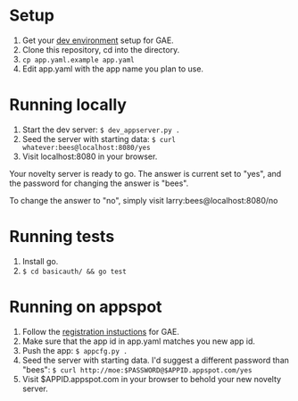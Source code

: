 Setup
===

1. Get your [dev environment](https://developers.google.com/appengine/docs/go/gettingstarted/devenvironment) setup for GAE.
2. Clone this repository, cd into the directory.
3. ```cp app.yaml.example app.yaml```
4. Edit app.yaml with the app name you plan to use.

Running locally
===

1. Start the dev server: ```$ dev_appserver.py .```
2. Seed the server with starting data:
```$ curl whatever:bees@localhost:8080/yes```
3. Visit localhost:8080 in your browser.

Your novelty server is ready to go. The answer is current set to "yes", and the
password for changing the answer is "bees".

To change the answer to "no", simply visit larry:bees@localhost:8080/no

Running tests
===

1. Install go.
2. ```$ cd basicauth/ && go test```

Running on appspot
===

1. Follow the [registration instuctions](https://developers.google.com/appengine/docs/go/gettingstarted/uploading) for GAE.
2. Make sure that the app id in app.yaml matches you new app id.
3. Push the app: ```$ appcfg.py .```
4. Seed the server with starting data. I'd suggest a different password than
"bees": ```$ curl http://moe:$PASSWORD@$APPID.appspot.com/yes```
5. Visit $APPID.appspot.com in your browser to behold your new novelty server.

